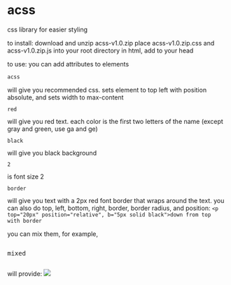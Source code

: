 # acss
css library for easier styling

to install:
download and unzip acss-v1.0.zip
place acss-v1.0.zip.css and acss-v1.0.zip.js into your root directory
in html, add <code><script src="acss.js"></script></code> to your head


to use:
you can add attributes to elements

<code><p a>acss</p></code>will give you recommended css. sets element to top left with position absolute, and sets width to max-content
<code><p t-re>red</p></code> will give you red text. each color is the first two letters of the name (except gray and green, use ga and ge)
<code><p b-bl>black</p></code> will give you black background
<code><p fs="2rem">2</p></code>is font size 2
<code><p f-bw="2px" f-bc="red">border</p></code> will give you text with a 2px red font border that wraps around the text.
you can also do top, left, bottom, right, border, border radius, and position: <code><p top="20px" position="relative", b="5px solid black">down from top with border</p></code>

you can mix them, for example, <pre><p a t-si b-bl position="relative" top="20px" left="10px" f-bw="2px" f-bc="red" fs="3rem" b="5px solid green" br="15px">mixed</p></pre> will provide: <img src="https://i.imgur.com/Tv9sTIe.png">
